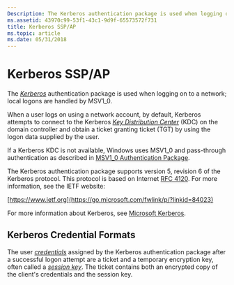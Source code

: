 ```yaml
---
Description: The Kerberos authentication package is used when logging on to a network; local logons are handled by MSV1\_0.
ms.assetid: 43970c99-53f1-43c1-9d9f-65573572f731
title: Kerberos SSP/AP
ms.topic: article
ms.date: 05/31/2018
---
```


# Kerberos SSP/AP

The [*Kerberos*](https://msdn.microsoft.com/en-us/library/ms721590(v=VS.85).aspx) authentication package is used when logging on to a network; local logons are handled by MSV1\_0.

When a user logs on using a network account, by default, Kerberos attempts to connect to the Kerberos [*Key Distribution Center*](https://msdn.microsoft.com/en-us/library/ms721590(v=VS.85).aspx) (KDC) on the domain controller and obtain a ticket granting ticket (TGT) by using the logon data supplied by the user.

If a Kerberos KDC is not available, Windows uses MSV1\_0 and pass-through authentication as described in [MSV1\_0 Authentication Package](msv1-0-authentication-package.md).

The Kerberos authentication package supports version 5, revision 6 of the Kerberos protocol. This protocol is based on Internet [RFC 4120](https://www.ietf.org/rfc/rfc4120.txt). For more information, see the IETF website:

[https://www.ietf.org](https://go.microsoft.com/fwlink/p/?linkid=84023)

For more information about Kerberos, see [Microsoft Kerberos](microsoft-kerberos.md).

## Kerberos Credential Formats

The user [*credentials*](https://msdn.microsoft.com/en-us/library/ms721572(v=VS.85).aspx) assigned by the Kerberos authentication package after a successful logon attempt are a ticket and a temporary encryption key, often called a [*session key*](https://msdn.microsoft.com/en-us/library/ms721625(v=VS.85).aspx). The ticket contains both an encrypted copy of the client's credentials and the session key.

 

 



